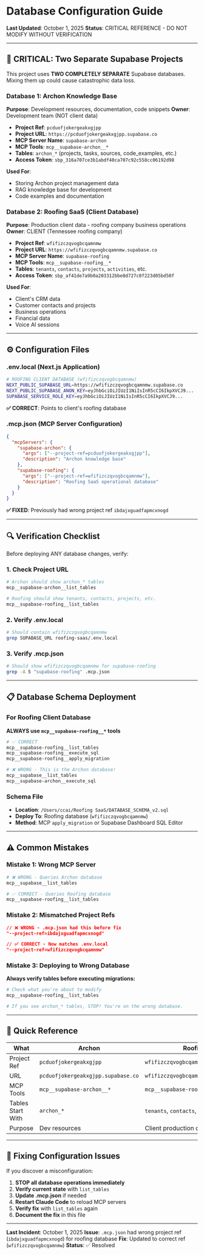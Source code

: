 # Database Configuration Guide

**Last Updated**: October 1, 2025
**Status**: CRITICAL REFERENCE - DO NOT MODIFY WITHOUT VERIFICATION

---

## 🚨 CRITICAL: Two Separate Supabase Projects

This project uses **TWO COMPLETELY SEPARATE** Supabase databases. Mixing them up could cause catastrophic data loss.

### Database 1: Archon Knowledge Base

**Purpose**: Development resources, documentation, code snippets
**Owner**: Development team (NOT client data)

- **Project Ref**: `pcduofjokergeakxgjpp`
- **Project URL**: `https://pcduofjokergeakxgjpp.supabase.co`
- **MCP Server Name**: `supabase-archon`
- **MCP Tools**: `mcp__supabase-archon__*`
- **Tables**: `archon_*` (projects, tasks, sources, code_examples, etc.)
- **Access Token**: `sbp_316a707ce3b1abdf40ca707c92c558cc06192d98`

**Used For**:
- Storing Archon project management data
- RAG knowledge base for development
- Code examples and documentation

### Database 2: Roofing SaaS (Client Database)

**Purpose**: Production client data - roofing company business operations
**Owner**: CLIENT (Tennessee roofing company)

- **Project Ref**: `wfifizczqvogbcqamnmw`
- **Project URL**: `https://wfifizczqvogbcqamnmw.supabase.co`
- **MCP Server Name**: `supabase-roofing`
- **MCP Tools**: `mcp__supabase-roofing__*`
- **Tables**: `tenants`, `contacts`, `projects`, `activities`, etc.
- **Access Token**: `sbp_af41de7a9b0a203312bbe8d727c0f223d05bd50f`

**Used For**:
- Client's CRM data
- Customer contacts and projects
- Business operations
- Financial data
- Voice AI sessions

---

## ⚙️ Configuration Files

### .env.local (Next.js Application)

```bash
# ROOFING CLIENT DATABASE (wfifizczqvogbcqamnmw)
NEXT_PUBLIC_SUPABASE_URL=https://wfifizczqvogbcqamnmw.supabase.co
NEXT_PUBLIC_SUPABASE_ANON_KEY=eyJhbGciOiJIUzI1NiIsInR5cCI6IkpXVCJ9...
SUPABASE_SERVICE_ROLE_KEY=eyJhbGciOiJIUzI1NiIsInR5cCI6IkpXVCJ9...
```

**✅ CORRECT**: Points to client's roofing database

### .mcp.json (MCP Server Configuration)

```json
{
  "mcpServers": {
    "supabase-archon": {
      "args": ["--project-ref=pcduofjokergeakxgjpp"],
      "description": "Archon knowledge base"
    },
    "supabase-roofing": {
      "args": ["--project-ref=wfifizczqvogbcqamnmw"],
      "description": "Roofing SaaS operational database"
    }
  }
}
```

**✅ FIXED**: Previously had wrong project ref `ibdajxguadfapmcxnogd`

---

## 🔍 Verification Checklist

Before deploying ANY database changes, verify:

### 1. Check Project URL
```bash
# Archon should show archon_* tables
mcp__supabase-archon__list_tables

# Roofing should show tenants, contacts, projects, etc.
mcp__supabase-roofing__list_tables
```

### 2. Verify .env.local
```bash
# Should contain wfifizczqvogbcqamnmw
grep SUPABASE_URL roofing-saas/.env.local
```

### 3. Verify .mcp.json
```bash
# Should show wfifizczqvogbcqamnmw for supabase-roofing
grep -A 5 "supabase-roofing" .mcp.json
```

---

## 📋 Database Schema Deployment

### For Roofing Client Database

**ALWAYS use `mcp__supabase-roofing__*` tools**

```bash
# ✅ CORRECT
mcp__supabase-roofing__list_tables
mcp__supabase-roofing__execute_sql
mcp__supabase-roofing__apply_migration

# ❌ WRONG - This is the Archon database!
mcp__supabase__list_tables
mcp__supabase-archon__execute_sql
```

### Schema File
- **Location**: `/Users/ccai/Roofing SaaS/DATABASE_SCHEMA_v2.sql`
- **Deploy To**: Roofing database (`wfifizczqvogbcqamnmw`)
- **Method**: MCP `apply_migration` or Supabase Dashboard SQL Editor

---

## ⚠️ Common Mistakes

### Mistake 1: Wrong MCP Server
```bash
# ❌ WRONG - Queries Archon database
mcp__supabase__list_tables

# ✅ CORRECT - Queries Roofing database
mcp__supabase-roofing__list_tables
```

### Mistake 2: Mismatched Project Refs
```json
// ❌ WRONG - .mcp.json had this before fix
"--project-ref=ibdajxguadfapmcxnogd"

// ✅ CORRECT - Now matches .env.local
"--project-ref=wfifizczqvogbcqamnmw"
```

### Mistake 3: Deploying to Wrong Database
**Always verify tables before executing migrations:**
```bash
# Check what you're about to modify
mcp__supabase-roofing__list_tables

# If you see archon_* tables, STOP! You're on the wrong database.
```

---

## 🎯 Quick Reference

| What | Archon | Roofing |
|------|--------|---------|
| Project Ref | `pcduofjokergeakxgjpp` | `wfifizczqvogbcqamnmw` |
| URL | `pcduofjokergeakxgjpp.supabase.co` | `wfifizczqvogbcqamnmw.supabase.co` |
| MCP Tools | `mcp__supabase-archon__*` | `mcp__supabase-roofing__*` |
| Tables Start With | `archon_*` | `tenants`, `contacts`, etc. |
| Purpose | Dev resources | Client production data |

---

## 🔧 Fixing Configuration Issues

If you discover a misconfiguration:

1. **STOP all database operations immediately**
2. **Verify current state** with `list_tables`
3. **Update .mcp.json** if needed
4. **Restart Claude Code** to reload MCP servers
5. **Verify fix** with `list_tables` again
6. **Document the fix** in this file

---

**Last Incident**: October 1, 2025
**Issue**: `.mcp.json` had wrong project ref (`ibdajxguadfapmcxnogd`) for roofing database
**Fix**: Updated to correct ref (`wfifizczqvogbcqamnmw`)
**Status**: ✅ Resolved
